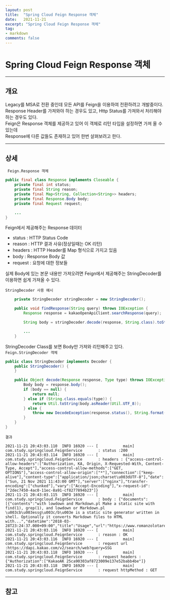 ```yaml
---
layout: post
title:  "Spring Cloud Feign Response 객체"
date:   2021-11-21
excerpt: "Spring Cloud Feign Response 객체"
tag:
- markdown 
comments: false
---
```



# Spring Cloud Feign Response 객체

___


## __개요__
Legacy를 MSA로 전환 중인데 모든 API를 Feign을 이용하여 전환하려고 개발중이다.  
Response Header를 가져와야 하는 경우도 있고, Http Status를 가져와서 처리해야 하는 경우도 있다.  
Feign은 Response 객체를 제공하고 있어 이 객체로 리턴 타입을 설정하면 가져 올 수 있는데  
Response에 다른 값들도 존재하고 있어 한번 살펴보려고 한다.  

___

## __상세__


``` Feign.Response 객체```
``` java
public final class Response implements Closeable {
    private final int status;
    private final String reason;
    private final Map<String, Collection<String>> headers;
    private final Response.Body body;
    private final Request request;

    ...
}
```

Feign에서 제공해주는 Response 데이터
- status : HTTP Status Code  
- reason : HTTP 결과 사유(정상일때는 OK 리턴)  
- headers : HTTP Header를 Map 형식으로 가지고 있음  
- body : Response Body 값  
- request : 요청에 대한 정보들  


실제 Body에 있는 본문 내용만 가져오려면 Feign에서 제공해주는 StringDecoder를 이용하면 쉽게 가져올 수 있다.

``` StringDecoder 사용 예시 ```

``` java
    private StringDecoder stringDecoder = new StringDecoder();

    public void findResponse(String query) throws IOException {
        Response response = kakaoOpenApiClient.searchResponse(query);

        String body = stringDecoder.decode(response, String.class).toString();

        ...
    }

```


StringDecoder Class를 보면 Body만 가져와 리턴해주고 있다.  
``` Feign.StringDecoder 객체 ```
``` java
public class StringDecoder implements Decoder {
    public StringDecoder() {
    }

    public Object decode(Response response, Type type) throws IOException {
        Body body = response.body();
        if (body == null) {
            return null;
        } else if (String.class.equals(type)) {
            return Util.toString(body.asReader(Util.UTF_8));
        } else {
            throw new DecodeException(response.status(), String.format("%s is not a type supported by this decoder.", type), response.request());
        }
    }
}

```


```결과```
```
2021-11-21 20:43:03.110  INFO 16920 --- [           main] com.study.springcloud.FeignService       : status :200
2021-11-21 20:43:03.114  INFO 16920 --- [           main] com.study.springcloud.FeignService       : headers : {"access-control-allow-headers":["Authorization, KA, Origin, X-Requested-With, Content-Type, Accept"],"access-control-allow-methods":["GET, OPTIONS"],"access-control-allow-origin":["*"],"connection":["keep-alive"],"content-type":["application/json;charset\u003dUTF-8"],"date":["Sun, 21 Nov 2021 11:43:00 GMT"],"server":["nginx"],"transfer-encoding":["chunked"],"vary":["Accept-Encoding"],"x-request-id":["2dec7450-4ac0-11ec-8a91-cf8277894b23"]}
2021-11-21 20:43:03.115  INFO 16920 --- [           main] com.study.springcloud.FeignService       : body : {"documents":[{"contents":"with lowdown and Markdown.pl Make a static site with find(1), grep(1), and lowdown or Markdown.pl \u003cb\u003essg\u003c/b\u003e is a static site generator written in shell. Optionally it converts Markdown files to HTML with...","datetime":"2018-03-28T23:24:37.000+09:00","title":"Usage","url":"https://www.romanzolotarev.com/ssg.html"},...
2021-11-21 20:43:03.116  INFO 16920 --- [           main] com.study.springcloud.FeignService       : reason : OK
2021-11-21 20:43:03.116  INFO 16920 --- [           main] com.study.springcloud.FeignService       : request url :https://dapi.kakao.com/v2/search/web?query=SSG
2021-11-21 20:43:03.118  INFO 16920 --- [           main] com.study.springcloud.FeignService       : request headers : {"Authorization":["KakaoAK 25ca90303af8723009e137e52babb4be"]}
2021-11-21 20:43:03.118  INFO 16920 --- [           main] com.study.springcloud.FeignService       : request httpMethod : GET

```

___


## __참고__
